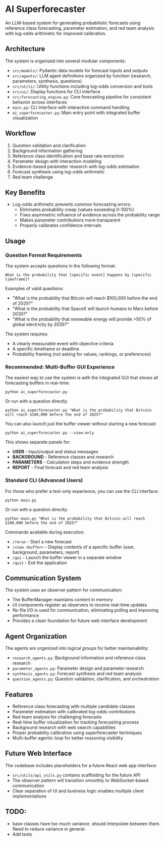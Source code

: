# AI Superforecaster

An LLM-based system for generating probabilistic forecasts using reference class forecasting, parameter estimation, and red team analysis with log-odds arithmetic for improved calibration.

## Architecture

The system is organized into several modular components:

- `src/models/`: Pydantic data models for forecast inputs and outputs
- `src/agents/`: LLM agent definitions organized by function (research, parameters, synthesis, questions)
- `src/utils/`: Utility functions including log-odds conversion and tools
- `src/ui/`: Display functions for CLI interface
- `src/forecasting_engine.py`: Core forecasting pipeline for consistent behavior across interfaces
- `main.py`: CLI interface with interactive command handling
- `ai_superforecaster.py`: Main entry point with integrated buffer visualization

## Workflow

1. Question validation and clarification
2. Background information gathering
3. Reference class identification and base rate extraction
4. Parameter design with interaction modeling
5. Evidence-based parameter research with log-odds estimation
6. Forecast synthesis using log-odds arithmetic
7. Red team challenge

## Key Benefits

- Log-odds arithmetic prevents common forecasting errors:
  - Eliminates probability creep (values exceeding 0-100%)
  - Fixes asymmetric influence of evidence across the probability range
  - Makes parameter contributions more transparent
  - Properly calibrates confidence intervals

## Usage

### Question Format Requirements

The system accepts questions in the following format:
```
What is the probability that [specific event] happens by [specific timeframe]?
```

Examples of valid questions:
- "What is the probability that Bitcoin will reach $100,000 before the end of 2025?"
- "What is the probability that SpaceX will launch humans to Mars before 2030?"
- "What is the probability that renewable energy will provide >50% of global electricity by 2035?"

The system requires:
- A clearly measurable event with objective criteria
- A specific timeframe or deadline
- Probability framing (not asking for values, rankings, or preferences)

### Recommended: Multi-Buffer GUI Experience

The easiest way to use the system is with the integrated GUI that shows all forecasting buffers in real-time:

```
python ai_superforecaster.py
```

Or run with a question directly:

```
python ai_superforecaster.py "What is the probability that Bitcoin will reach $100,000 before the end of 2025?"
```

You can also launch just the buffer viewer without starting a new forecast:

```
python ai_superforecaster.py --view-only
```

This shows separate panels for:
- **USER** - Input/output and status messages
- **BACKGROUND** - Reference classes and research
- **PARAMETERS** - Calculation steps and evidence strength
- **REPORT** - Final forecast and red team analysis

### Standard CLI (Advanced Users)

For those who prefer a text-only experience, you can use the CLI interface:

```
python main.py
```

Or run with a question directly:

```
python main.py "What is the probability that Bitcoin will reach $100,000 before the end of 2025?"
```

Commands available during execution:
- `/rerun` - Start a new forecast
- `/view <buffer>` - Display contents of a specific buffer (user, background, parameters, report)
- `/gui` - Launch the buffer viewer in a separate window
- `/quit` - Exit the application

## Communication System

The system uses an observer pattern for communication:
- The BufferManager maintains content in memory
- UI components register as observers to receive real-time updates
- No file I/O is used for communication, eliminating polling and improving performance
- Provides a clean foundation for future web interface development

## Agent Organization

The agents are organized into logical groups for better maintainability:

- `research_agents.py`: Background information and reference class research
- `parameter_agents.py`: Parameter design and parameter research
- `synthesis_agents.py`: Forecast synthesis and red team analysis
- `question_agents.py`: Question validation, clarification, and orchestration

## Features

- Reference class forecasting with multiple candidate classes
- Parameter estimation with calibrated log-odds contributions
- Red team analysis for challenging forecasts
- Real-time buffer visualization for tracking forecasting process
- Background research with web search capabilities
- Proper probability calibration using superforecaster techniques
- Multi-buffer agentic loop for better reasoning visibility

## Future Web Interface

The codebase includes placeholders for a future React web app interface:
- `src/utils/api_utils.py` contains scaffolding for the future API
- The observer pattern will transition smoothly to WebSocket-based communication
- Clear separation of UI and business logic enables multiple client implementations

## TODO:

- base classes have too much variance. should interpolate between them. Need to reduce variance in general. 
- Add tests
